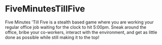 # FiveMinutesTillFive
Five Minutes 'Till Five is a stealth based game where you are working your regular office job waiting for the clock to hit 5:00pm. Sneak around the office, bribe your co-workers, interact with the environment, and get as little done as possible while still making it to the top!
